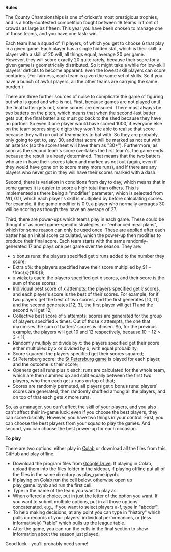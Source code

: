 **Rules**

The County Championships is one of cricket's most prestigious trophies, and is a hotly-contested competition fought between 18 teams in front of crowds as large as fifteen. This year you have been chosen to manage one of those teams, and you have one task: win. 

Each team has a squad of 11 players, of which you get to choose 6 that play in a given game. Each player has a single hidden stat, which is their skill: a player with a skill of 20 will, all things equal, average 20 per game. However, they will score exactly 20 quite rarely, because their score for a given game is geometrically distributed. So it might take a while for low-skill players' deficits to become apparent: even the lowest skill players can score centuries. (For fairness, each team is given the same set of skills. So if you have a bunch of awful players, all the other teams are carrying the same burden.)

There are three further sources of noise to complicate the game of figuring out who is good and who is not. First, because games are not played until the final batter gets out, some scores are censored. There must always be two batters on the pitch, which means that when the second-last batter gets out, the final batter also must go back to the shed because they have no partner. So even if one player would have scored 1000, if everyone else on the team scores single digits they won't be able to realise that score because they will run out of teammates to bat with. So they are probably only going to get to, say, 30, and that score will be marked as not out with an asterisk (so the scoresheet will have them as "30*"). Furthermore, as soon as the second team's score overtakes the first team's, the game ends because the result is already determined. That means that the two batters who are in have their scores taken and marked as not out (again, even if they would have gone on to score many more runs), and if there are any players who never got in they will have their scores marked with a dash. 

Second, there is variation in conditions from day to day, which means that in some games it is easier to score a high total than others. This is implemented as there being a "modifier" parameter, which is selected from $N(1, 0.1)$, which each player's skill is multiplied by before calculating scores. For example, if the game modifier is 0.9, a player who normally averages 30 will be scoring as though they have an average of 27. 

Third, there are power-ups which teams play in each game. These could be thought of as novel game-specific strategies, or "enhanced meal plans", which for some reason can only be used once. These are applied after each batter has an initial score calculated, which the power-up then modifies to produce their final score. Each team starts with the same randomly-generated 17 and plays one per game over the season. They are: 
* $x$ bonus runs: the players specified get $x$ runs added to the number they score;
* Extra $x$%: the players specified have their score multiplied by $1 + \frac{x}{100}$;
* $x$ wickets each: the players specified get $x$ scores, and their score is the sum of those scores;
* Individual best score of $x$ attempts: the players specified get $x$ scores, and each player's score is the best of their scores. For example, for if two players get the best of two scores, and the first generates [10, 11] and the second generates [12, 3], the first player will get 11 and the second will get 12;
* Collective best score of $x$ attempts: scores are generated for the group of players specified $x$ times. Out of those $x$ attempts, the one that maximises the sum of batters' scores is chosen. So, for the previous example, the players will get 10 and 12 respectively, because $10 + 12 > 3 + 11$;
* Randomly multiply or divide by $x$: the players specified get their score either multiplied by $x$ or divided by $x$, with equal probaiblity;
* Score squared: the players specified get their scores squared;
* St Petersburg score: the [St Petersburg game](https://plato.stanford.edu/entries/paradox-stpetersburg/) is played for each player, and the outcome is their score;
* Openers get all runs plus $x$ each: runs are calculated for the whole team, which are then summed up and split equally between the first two players, who then each get $x$ runs on top of that;
* Scores are randomly permuted, all players get $x$ bonus runs: players' scores are generated, then randomly shuffled among all the players, and on top of that each gets $x$ more runs.

So, as a manager, you can't affect the skill of your players, and you also can't affect their in-game luck: even if you choose the best players, they can score dismally. However, you have two things in your control. First, you can choose the best players from your squad to play the games. And second, you can choose the best power-up for each occasion. 

**To play**

There are two options: either play in [Colab](https://colab.research.google.com/drive/1MN4nKd9p3zce5DCt5dJpPVCoMpbHjEaw?usp=sharing) or download all the files from this GitHub and play offline. 

* Download the program files from [Google Drive](https://drive.google.com/file/d/1iEPInZ4yNjG3dCwLUWfaDiPYC-_4dU7Z/view?usp=sharing). If playing in Colab, upload them into the files folder in the sidebar, if playing offline put all of the files in the same directory as play_game.ipynb. 
* If playing on Colab run the cell below, otherwise open up play_game.ipynb and run the first cell.
* Type in the name of the team you want to play as.
* When offered a choice, put in just the letter of the option you want. If you want to submit multiple options, put in all those options concatenated, e.g., if you want to select players a-f, type in "abcdef". 
* To help making decisions, at any point you can type in "history" which pulls up records of your players' individual performances, or (less informatively) "table" which pulls up the league table. 
* After the game, you can run the cells in the final section to show information about the season just played.

Good luck - you'll probably need some!
